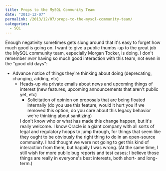 ```yaml
---
title: Props to the MySQL Community Team
date: "2013-12-07"
permalink: /2013/12/07/props-to-the-mysql-community-team/
categories:
  - SQL
---
```

Enough negativity sometimes gets slung around that it's easy to forget how much good is going on. I want to give a public thumbs-up to the great job the MySQL community team, especially Morgan Tocker, is doing. I don't remember *ever* having so much good interaction with this team, not even in the "good old days": 
*   Advance notice of things they're thinking about doing (deprecating, changing, adding, etc) 
    *   Heads-up via private emails about news and upcoming things of interest (new features, upcoming announcements that aren't public yet, etc) 
        *   Solicitation of opinion on proposals that are being floated internally (do you use this feature, would it hurt you if we removed this option, do you care about this legacy behavior we're thinking about sanitizing) </ul> 
            I don't know who or what has made this change happen, but it's really welcome. I know Oracle is a giant company with all sorts of legal and regulatory hoops to jump through, for things that seem like they ought to be obviously the right thing to do in an open-source community. I had thought we were not going to get this kind of interaction from them, but happily I was wrong. 
            (At the same time, I still wish for more public bug reports and test cases; I believe those things are really in everyone's best interests, both short- and long-term.)
